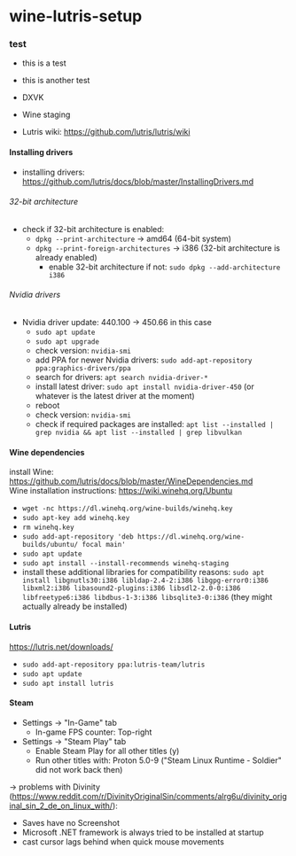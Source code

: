 # wine-lutris-setup

### test

* this is a test
* this is another test

* DXVK
* Wine staging



* Lutris wiki: https://github.com/lutris/lutris/wiki



#### Installing drivers
  * installing drivers: https://github.com/lutris/docs/blob/master/InstallingDrivers.md

###### 32-bit architecture
* check if 32-bit architecture is enabled:
  * `dpkg --print-architecture` → amd64 (64-bit system)
  * `dpkg --print-foreign-architectures` → i386 (32-bit architecture is already enabled)
    * enable 32-bit architecture if not: `sudo dpkg --add-architecture i386`

###### Nvidia drivers
* Nvidia driver update: 440.100 → 450.66 in this case
  * `sudo apt update`
  * `sudo apt upgrade`
  * check version: `nvidia-smi`
  * add PPA for newer Nvidia drivers: `sudo add-apt-repository ppa:graphics-drivers/ppa`
  * search for drivers: `apt search nvidia-driver-*`
  * install latest driver: `sudo apt install nvidia-driver-450` (or whatever is the latest driver at the moment)
  * reboot
  * check version: `nvidia-smi`
  * check if required packages are installed: `apt list --installed | grep nvidia && apt list --installed | grep libvulkan`

#### Wine dependencies
install Wine: https://github.com/lutris/docs/blob/master/WineDependencies.md  
Wine installation instructions: https://wiki.winehq.org/Ubuntu  
* `wget -nc https://dl.winehq.org/wine-builds/winehq.key`
* `sudo apt-key add winehq.key`
* `rm winehq.key`
* `sudo add-apt-repository 'deb https://dl.winehq.org/wine-builds/ubuntu/ focal main'`
* `sudo apt update`
* `sudo apt install --install-recommends winehq-staging`
* install these additional libraries for compatibility reasons: `sudo apt install libgnutls30:i386 libldap-2.4-2:i386 libgpg-error0:i386 libxml2:i386 libasound2-plugins:i386 libsdl2-2.0-0:i386 libfreetype6:i386 libdbus-1-3:i386 libsqlite3-0:i386` (they might actually already be installed)

#### Lutris
https://lutris.net/downloads/  
* `sudo add-apt-repository ppa:lutris-team/lutris`
* `sudo apt update`
* `sudo apt install lutris`

#### Steam
* Settings → "In-Game" tab
  * In-game FPS counter: Top-right
* Settings → "Steam Play" tab
  * Enable Steam Play for all other titles (y)
  * Run other titles with: Proton 5.0-9 ("Steam Linux Runtime - Soldier" did not work back then)

-> problems with Divinity (https://www.reddit.com/r/DivinityOriginalSin/comments/alrg6u/divinity_original_sin_2_de_on_linux_with/):
* Saves have no Screenshot
* Microsoft .NET framework is always tried to be installed at startup
* cast cursor lags behind when quick mouse movements

